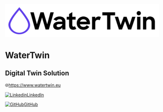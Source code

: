 ![Alt text](./WaterTwin.svg)

# WaterTwin

## Digital Twin Solution
:globe_with_meridians:https://www.watertwin.eu

[![Linkedin](https://i.sstatic.net/gVE0j.png)LinkedIn](https://www.linkedin.com/showcase/watertwin)

[![GitHub](https://i.sstatic.net/tskMh.png)GitHub](https://github.com/Ridotek/WaterTwin)

